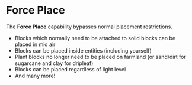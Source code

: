 # Force Place
The **Force Place** capability bypasses normal placement restrictions.

- Blocks which normally need to be attached to solid blocks can be placed in mid air
- Blocks can be placed inside entities (including yourself)
- Plant blocks no longer need to be placed on farmland (or sand/dirt for sugarcane and clay for dripleaf)
- Blocks can be placed regardless of light level
- And many more!
